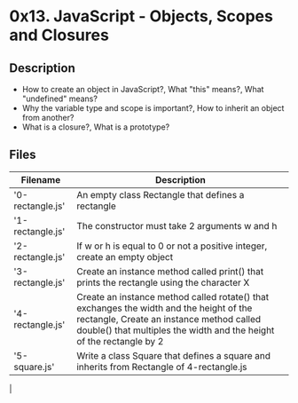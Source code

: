 # 0x13. JavaScript - Objects, Scopes and Closures

## Description
- How to create an object in JavaScript?, What "this" means?, What "undefined" means?
- Why the variable type and scope is important?, How to inherit an object from another?
- What is a closure?, What is a prototype?

## Files
| Filename | Description |
| -------- | ----------- |
| '0-rectangle.js' | An empty class Rectangle that defines a rectangle |
| '1-rectangle.js' | The constructor must take 2 arguments w and h |
| '2-rectangle.js' | If w or h is equal to 0 or not a positive integer, create an empty object |
| '3-rectangle.js' | Create an instance method called print() that prints the rectangle using the character X |
| '4-rectangle.js' | Create an instance method called rotate() that exchanges the width and the height of the rectangle, Create an instance method called double() that multiples the width and the height of the rectangle by 2 |
| '5-square.js' | Write a class Square that defines a square and inherits from Rectangle of 4-rectangle.js |
| 
